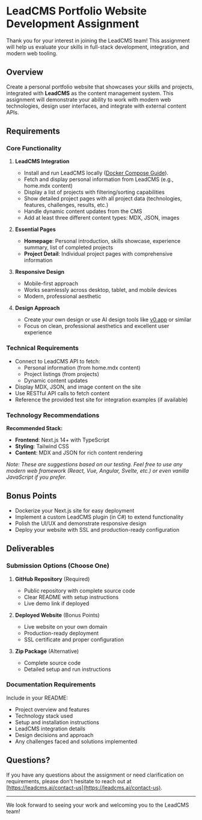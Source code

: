 
# LeadCMS Portfolio Website Development Assignment

Thank you for your interest in joining the LeadCMS team! This assignment will help us evaluate your skills in full-stack development, integration, and modern web tooling.

## Overview
Create a personal portfolio website that showcases your skills and projects, integrated with **LeadCMS** as the content management system. This assignment will demonstrate your ability to work with modern web technologies, design user interfaces, and integrate with external content APIs.

## Requirements

### Core Functionality
1. **LeadCMS Integration**
   - Install and run LeadCMS locally ([Docker Compose Guide](https://github.com/LeadCMS/leadcms.core/blob/develop/docker-compose/README.md)).
   - Fetch and display personal information from LeadCMS (e.g., home.mdx content)
   - Display a list of projects with filtering/sorting capabilities
   - Show detailed project pages with all project data (technologies, features, challenges, results, etc.)
   - Handle dynamic content updates from the CMS
   - Add at least three different content types: MDX, JSON, images

2. **Essential Pages**
   - **Homepage**: Personal introduction, skills showcase, experience summary, list of completed projects
   - **Project Detail**: Individual project pages with comprehensive information

3. **Responsive Design**
   - Mobile-first approach
   - Works seamlessly across desktop, tablet, and mobile devices
   - Modern, professional aesthetic

4. **Design Approach**
   - Create your own design or use AI design tools like [v0.app](https://v0.app) or similar
   - Focus on clean, professional aesthetics and excellent user experience

### Technical Requirements

- Connect to LeadCMS API to fetch:
  - Personal information (from home.mdx content)
  - Project listings (from projects)
  - Dynamic content updates
- Display MDX, JSON, and image content on the site
- Use RESTful API calls to fetch content
- Reference the provided test site for integration examples (if available)

### Technology Recommendations

**Recommended Stack:**
- **Frontend**: Next.js 14+ with TypeScript
- **Styling**: Tailwind CSS
- **Content**: MDX and JSON for rich content rendering

*Note: These are suggestions based on our testing. Feel free to use any modern web framework (React, Vue, Angular, Svelte, etc.) or even vanilla JavaScript if you prefer.*

## Bonus Points

- Dockerize your Next.js site for easy deployment
- Implement a custom LeadCMS plugin (in C#) to extend functionality
- Polish the UI/UX and demonstrate responsive design
- Deploy your website with SSL and production-ready configuration

## Deliverables

### Submission Options (Choose One)
1. **GitHub Repository** (Required)
   - Public repository with complete source code
   - Clear README with setup instructions
   - Live demo link if deployed

2. **Deployed Website** (Bonus Points)
   - Live website on your own domain
   - Production-ready deployment
   - SSL certificate and proper configuration

3. **Zip Package** (Alternative)
   - Complete source code
   - Detailed setup and run instructions

### Documentation Requirements
Include in your README:
- Project overview and features
- Technology stack used
- Setup and installation instructions
- LeadCMS integration details
- Design decisions and approach
- Any challenges faced and solutions implemented

## Questions?
If you have any questions about the assignment or need clarification on requirements, please don't hesitate to reach out at [https://leadcms.ai/contact-us](https://leadcms.ai/contact-us).

---

We look forward to seeing your work and welcoming you to the LeadCMS team!
